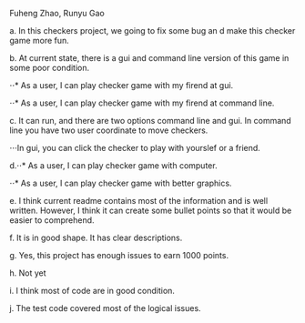 Fuheng Zhao, Runyu Gao

a. In this checkers project, we going to fix some bug an d make this checker game more fun.

b. At current state, there is a gui and command line version of this game in some poor condition. 

 ⋅⋅*  As a user, I can play checker game with my firend at gui.

 ⋅⋅*  As a user, I can play checker game with my firend at command line.

c. It can run, and there are two options command line and gui. In command line you have two user coordinate to move checkers.

  ⋅⋅⋅In gui, you can click the checker to play with yourslef or a friend.

d.⋅⋅* As a user, I can play checker game with computer.

  ⋅⋅* As a user, I can play checker game with better graphics.
  
e. I think current readme contains most of the information and is well written. However, I think it can create some bullet points so that it would be easier to comprehend.

f. It is in good shape. It has clear descriptions.

g. Yes, this project has enough issues to earn 1000 points.

h. Not yet

i. I think most of code are in good condition.

j. The test code covered most of the logical issues.
